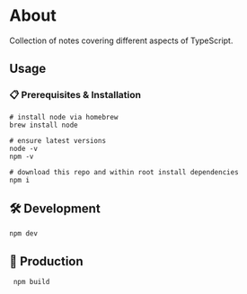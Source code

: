 # About

Collection of notes covering different aspects of TypeScript.

## Usage

### 📋 Prerequisites & Installation

```
# install node via homebrew
brew install node

# ensure latest versions
node -v
npm -v

# download this repo and within root install dependencies
npm i
```

## 🛠 Development

`npm dev`

## 🚀 Production

` npm build`
